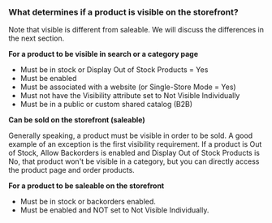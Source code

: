 ### What determines if a product is visible on the storefront?

Note that visible is different from saleable. We will discuss the differences in the next section.

**For a product to be visible in search or a category page**

* Must be in stock or Display Out of Stock Products = Yes
* Must be enabled
* Must be associated with a website (or Single-Store Mode = Yes)
* Must not have the Visibility attribute set to Not Visible Individually
* Must be in a public or custom shared catalog (B2B)

**Can be sold on the storefront (saleable)**

Generally speaking, a product must be visible in order to be sold. A good example of an exception is the first visibility requirement. If a product is Out of Stock, Allow Backorders is enabled and Display Out of Stock Products is No, that product won't be visible in a category, but you can directly access the product page and order products.

**For a product to be saleable on the storefront**

* Must be in stock or backorders enabled.
* Must be enabled and NOT set to Not Visible Individually.
